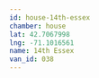 ```yaml
---
id: house-14th-essex
chamber: house
lat: 42.7067998
lng: -71.1016561
name: 14th Essex
van_id: 038
---
```

